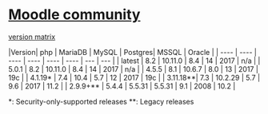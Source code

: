 # [Moodle community](https://moodle.org/)

[version matrix](https://download.moodle.org/releases/latest/)

|Version| php | MariaDB | MySQL | Postgres| MSSQL | Oracle |
| ---- | ---- | ---- | ---- | ---- | ---- | --- | --- |
| latest | 8.2 | 10.11.0 | 8.4 | 14 | 2017 | n/a |
| 5.0.1 | 8.2 | 10.11.0 | 8.4 | 14 | 2017 | n/a |
| 4.5.5 | 8.1 | 10.6.7 | 8.0 | 13 | 2017 | 19c |
| 4.1.19* | 7.4 | 10.4 | 5.7 | 12 | 2017 |  19c |
| 3.11.18**| 7.3 | 10.2.29 | 5.7 | 9.6 | 2017 | 11.2 |
| 2.9.9+** | 5.4.4 | 5.5.31 | 5.5.31 | 9.1 | 2008 | 10.2 |

*: Security-only-supported releases
**: Legacy releases
